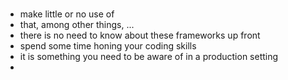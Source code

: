 # 

* make little or no use of
* that, among other things, ...
* there is no need to know about these frameworks up front
* spend some time honing your coding skills
* it is something you need to be aware of in a production setting
* 